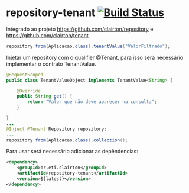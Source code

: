 # repository-tenant [![Build Status](https://travis-ci.org/clairton/repository-tenant.svg?branch=master)](https://travis-ci.org/clairton/repository-tenant)

Integrado ao projeto https://github.com/clairton/repository e https://github.com/clairton/tenant.
```java
repository.from(Aplicacao.class).tenantValue("ValorFiltrado");
```

Injetar um repository com o qualifier @Tenant, para isso será necessário implementar
o contrato TenantValue.
```java
@RequestScoped
public class TenantValueObject implements TenantValue<String> {

	@Override
	public String get() {
		return "Valor que não deve aparecer na consulta";
	}

}
...
@Inject @Tenant Repository repository;
...
repository.from(Aplicacao.class).collection();
```

Para usar será necessário adicionar as depêndencias:
```xml
<dependency>
    <groupId>br.eti.clairton</groupId>
	<artifactId>repository-tenant</artifactId>
	<version>${latest}</version>
</dependency>
```
